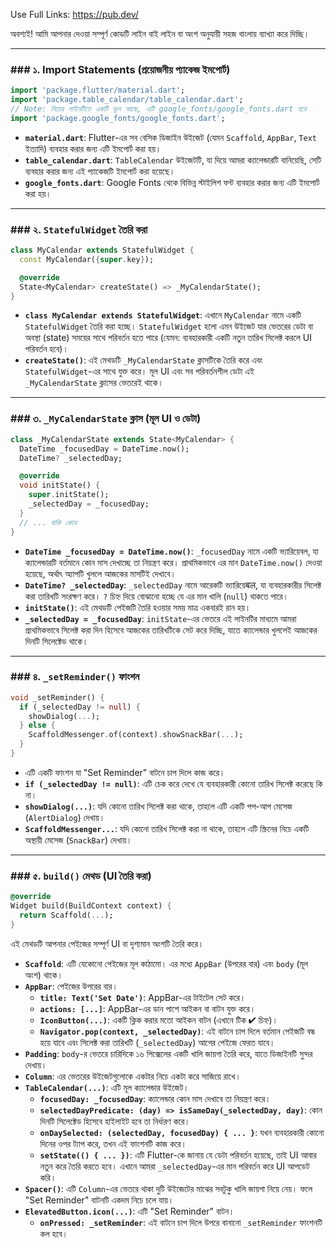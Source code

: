 Use Full Links: https://pub.dev/





অবশ্যই\! আমি আপনার দেওয়া সম্পূর্ণ কোডটি লাইন বাই লাইন বা অংশ অনুযায়ী সহজ বাংলায় ব্যাখ্যা করে দিচ্ছি।

-----

### \#\#\# ১. Import Statements (প্রয়োজনীয় প্যাকেজ ইমপোর্ট)

```dart
import 'package.flutter/material.dart';
import 'package.table_calendar/table_calendar.dart';
// Note: নিচের লাইনটিতে একটি ভুল আছে, এটি google_fonts/google_fonts.dart হবে
import 'package.google_fonts/google_fonts.dart';
```

  * **`material.dart`**: Flutter-এর সব বেসিক ডিজাইন উইজেট (যেমন `Scaffold`, `AppBar`, `Text` ইত্যাদি) ব্যবহার করার জন্য এটি ইমপোর্ট করা হয়।
  * **`table_calendar.dart`**: `TableCalendar` উইজেটটি, যা দিয়ে আমরা ক্যালেন্ডারটি বানিয়েছি, সেটি ব্যবহার করার জন্য এই প্যাকেজটি ইমপোর্ট করা হয়েছে।
  * **`google_fonts.dart`**: Google Fonts থেকে বিভিন্ন স্টাইলিশ ফন্ট ব্যবহার করার জন্য এটি ইমপোর্ট করা হয়।

-----

### \#\#\# ২. `StatefulWidget` তৈরি করা

```dart
class MyCalendar extends StatefulWidget {
  const MyCalendar({super.key});

  @override
  State<MyCalendar> createState() => _MyCalendarState();
}
```

  * **`class MyCalendar extends StatefulWidget`**: এখানে `MyCalendar` নামে একটি `StatefulWidget` তৈরি করা হচ্ছে। `StatefulWidget` হলো এমন উইজেট যার ভেতরের ডেটা বা অবস্থা (state) সময়ের সাথে পরিবর্তন হতে পারে (যেমন: ব্যবহারকারী একটি নতুন তারিখ সিলেক্ট করলে UI পরিবর্তন হবে)।
  * **`createState()`**: এই মেথডটি `_MyCalendarState` ক্লাসটিকে তৈরি করে এবং `StatefulWidget`-এর সাথে যুক্ত করে। মূল UI এবং সব পরিবর্তনশীল ডেটা এই `_MyCalendarState` ক্লাসের ভেতরেই থাকে।

-----

### \#\#\# ৩. `_MyCalendarState` ক্লাস (মূল UI ও ডেটা)

```dart
class _MyCalendarState extends State<MyCalendar> {
  DateTime _focusedDay = DateTime.now();
  DateTime? _selectedDay;

  @override
  void initState() {
    super.initState();
    _selectedDay = _focusedDay;
  }
  // ... বাকি কোড
}
```

  * **`DateTime _focusedDay = DateTime.now()`**: `_focusedDay` নামে একটি ভ্যারিয়েবল, যা ক্যালেন্ডারটি বর্তমানে কোন মাস দেখাচ্ছে তা নিয়ন্ত্রণ করে। প্রাথমিকভাবে এর মান `DateTime.now()` দেওয়া হয়েছে, অর্থাৎ অ্যাপটি খুললে আজকের মাসটিই দেখাবে।
  * **`DateTime? _selectedDay`**: `_selectedDay` নামে আরেকটি ভ্যারিয়েबल, যা ব্যবহারকারীর সিলেক্ট করা তারিখটি সংরক্ষণ করে। `?` চিহ্ন দিয়ে বোঝানো হচ্ছে যে এর মান খালি (`null`) থাকতে পারে।
  * **`initState()`**: এই মেথডটি পেইজটি তৈরি হওয়ার সময় মাত্র একবারই রান হয়।
  * **`_selectedDay = _focusedDay`**: `initState`-এর ভেতরে এই লাইনটির মাধ্যমে আমরা প্রাথমিকভাবে সিলেক্ট করা দিন হিসেবে আজকের তারিখটিকে সেট করে দিচ্ছি, যাতে ক্যালেন্ডার খুললেই আজকের দিনটি সিলেক্টেড থাকে।

-----

### \#\#\# ৪. `_setReminder()` ফাংশন

```dart
void _setReminder() {
  if (_selectedDay != null) {
    showDialog(...);
  } else {
    ScaffoldMessenger.of(context).showSnackBar(...);
  }
}
```

  * এটি একটি ফাংশন যা "Set Reminder" বাটনে চাপ দিলে কাজ করে।
  * **`if (_selectedDay != null)`**: এটি চেক করে দেখে যে ব্যবহারকারী কোনো তারিখ সিলেক্ট করেছে কি না।
  * **`showDialog(...)`**: যদি কোনো তারিখ সিলেক্ট করা থাকে, তাহলে এটি একটি পপ-আপ মেসেজ (`AlertDialog`) দেখায়।
  * **`ScaffoldMessenger...`**: যদি কোনো তারিখ সিলেক্ট করা না থাকে, তাহলে এটি স্ক্রিনের নিচে একটি অস্থায়ী মেসেজ (`SnackBar`) দেখায়।

-----

### \#\#\# ৫. `build()` মেথড (UI তৈরি করা)

```dart
@override
Widget build(BuildContext context) {
  return Scaffold(...);
}
```

এই মেথডটি আপনার পেইজের সম্পূর্ণ UI বা দৃশ্যমান অংশটি তৈরি করে।

  * **`Scaffold`**: এটি যেকোনো পেইজের মূল কাঠামো। এর মধ্যে `AppBar` (উপরের বার) এবং `body` (মূল অংশ) থাকে।
  * **`AppBar`**: পেইজের উপরের বার।
      * **`title: Text('Set Date')`**: AppBar-এর টাইটেল সেট করে।
      * **`actions: [...]`**: AppBar-এর ডান পাশে আইকন বা বাটন যুক্ত করে।
      * **`IconButton(...)`**: একটি ক্লিক করার মতো আইকন বাটন (এখানে টিক ✔ চিহ্ন)।
      * **`Navigator.pop(context, _selectedDay)`**: এই বাটনে চাপ দিলে বর্তমান পেইজটি বন্ধ হয়ে যাবে এবং সিলেক্ট করা তারিখটি (`_selectedDay`) আগের পেইজে ফেরত যাবে।
  * **`Padding`**: `body`-র ভেতরে চারিদিকে ১৬ পিক্সেলের একটি খালি জায়গা তৈরি করে, যাতে ডিজাইনটি সুন্দর দেখায়।
  * **`Column`**: এর ভেতরের উইজেটগুলোকে একটার নিচে একটা করে সাজিয়ে রাখে।
  * **`TableCalendar(...)`**: এটি মূল ক্যালেন্ডার উইজেট।
      * **`focusedDay: _focusedDay`**: ক্যালেন্ডার কোন মাস দেখাবে তা নিয়ন্ত্রণ করে।
      * **`selectedDayPredicate: (day) => isSameDay(_selectedDay, day)`**: কোন দিনটি সিলেক্টেড হিসেবে হাইলাইট হবে তা নির্ধারণ করে।
      * **`onDaySelected: (selectedDay, focusedDay) { ... }`**: যখন ব্যবহারকারী কোনো দিনের ওপর ট্যাপ করে, তখন এই ফাংশনটি কাজ করে।
      * **`setState(() { ... })`**: এটি Flutter-কে জানায় যে ডেটা পরিবর্তন হয়েছে, তাই UI আবার নতুন করে তৈরি করতে হবে। এখানে আমরা `_selectedDay`-এর মান পরিবর্তন করে UI আপডেট করি।
  * **`Spacer()`**: এটি `Column`-এর ভেতরে থাকা দুটি উইজেটের মাঝের সবটুকু খালি জায়গা নিয়ে নেয়। ফলে "Set Reminder" বাটনটি একদম নিচে চলে যায়।
  * **`ElevatedButton.icon(...)`**: এটি "Set Reminder" বাটন।
      * **`onPressed: _setReminder`**: এই বাটনে চাপ দিলে উপরে বানানো `_setReminder` ফাংশনটি কল হবে।
